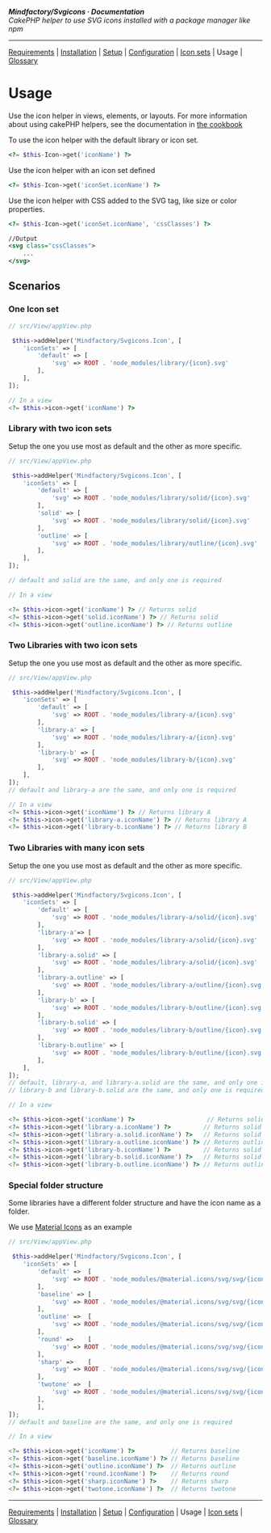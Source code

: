 **_Mindfactory/Svgicons · Documentation_**  
_CakePHP helper to use SVG icons installed with a package manager like npm_

---

[Requirements](req.md) | [Installation](install.md) | [Setup](setup.md) | [Configuration](config.md) | [Icon sets](icon-sets.md) | Usage | [Glossary](glos.md)

# Usage

Use the icon helper in views, elements, or layouts. For more information about using cakePHP helpers, see the documentation in [the cookbook](https://book.cakephp.org/5/en/views/helpers.html)

To use the icon helper with the default library or icon set.

```php
<?= $this-Icon->get('iconName') ?>
```

Use the icon helper with an icon set defined

```php
<?= $this-Icon->get('iconSet.iconName') ?>
```

Use the icon helper with CSS added to the SVG tag, like size or color properties.

```php
<?= $this-Icon->get('iconSet.iconName', 'cssClasses') ?>
```

```svg
//Output
<svg class="cssClasses">
    ...
</svg>
```

## Scenarios

### One Icon set

```php
// src/View/appView.php

 $this->addHelper('Mindfactory/Svgicons.Icon', [
    'iconSets' => [
        'default' => [
            'svg' => ROOT . 'node_modules/library/{icon}.svg'
        ],
    ],
]);
```

```php
// In a view
<?= $this->icon->get('iconName') ?>
```

### Library with two icon sets

Setup the one you use most as default and the other as more specific.

```php
// src/View/appView.php

 $this->addHelper('Mindfactory/Svgicons.Icon', [
    'iconSets' => [
        'default' => [
            'svg' => ROOT . 'node_modules/library/solid/{icon}.svg'
        ],
        'solid' => [
            'svg' => ROOT . 'node_modules/library/solid/{icon}.svg'
        ],
        'outline' => [
            'svg' => ROOT . 'node_modules/library/outline/{icon}.svg'
        ],
    ],
]);

// default and solid are the same, and only one is required
```

```php
// In a view

<?= $this->icon->get('iconName') ?> // Returns solid
<?= $this->icon->get('solid.iconName') ?> // Returns solid
<?= $this->icon->get('outline.iconName') ?> // Returns outline
```

### Two Libraries with two icon sets

Setup the one you use most as default and the other as more specific.

```php
// src/View/appView.php

 $this->addHelper('Mindfactory/Svgicons.Icon', [
    'iconSets' => [
        'default' => [
            'svg' => ROOT . 'node_modules/library-a/{icon}.svg'
        ],
        'library-a' => [
            'svg' => ROOT . 'node_modules/library-a/{icon}.svg'
        ],
        'library-b' => [
            'svg' => ROOT . 'node_modules/library-b/{icon}.svg'
        ],
    ],
]);
// default and library-a are the same, and only one is required
```

```php
// In a view
<?= $this->icon->get('iconName') ?> // Returns library A
<?= $this->icon->get('library-a.iconName') ?> // Returns library A
<?= $this->icon->get('library-b.iconName') ?> // Returns library B
```

### Two Libraries with many icon sets

Setup the one you use most as default and the other as more specific.

```php
// src/View/appView.php

 $this->addHelper('Mindfactory/Svgicons.Icon', [
    'iconSets' => [
        'default' => [
            'svg' => ROOT . 'node_modules/library-a/solid/{icon}.svg'
        ],
        'library-a'=> [
            'svg' => ROOT . 'node_modules/library-a/solid/{icon}.svg'
        ],
        'library-a.solid' => [
            'svg' => ROOT . 'node_modules/library-a/solid/{icon}.svg'
        ],
        'library-a.outline' => [
            'svg' => ROOT . 'node_modules/library-a/outline/{icon}.svg'
        ],
        'library-b' => [
            'svg' => ROOT . 'node_modules/library-b/outline/{icon}.svg'
        ],
        'library-b.solid' => [
            'svg' => ROOT . 'node_modules/library-b/outline/{icon}.svg'
        ],
        'library-b.outline' => [
            'svg' => ROOT . 'node_modules/library-b/outline/{icon}.svg'
        ],
    ],
]);
// default, library-a, and library-a.solid are the same, and only one is required
// library-b and library-b.solid are the same, and only one is required
```

```php
// In a view

<?= $this->icon->get('iconName') ?>                    // Returns solid from library A
<?= $this->icon->get('library-a.iconName') ?>         // Returns solid from library A
<?= $this->icon->get('library-a.solid.iconName') ?>   // Returns solid from library A
<?= $this->icon->get('library-a.outline.iconName') ?> // Returns outline from library A
<?= $this->icon->get('library-b.iconName') ?>         // Returns solid from library B
<?= $this->icon->get('library-b.solid.iconName') ?>   // Returns solid from library B
<?= $this->icon->get('library-b.outline.iconName') ?> // Returns outline from library B
```

### Special folder structure

Some libraries have a different folder structure and have the icon name as a folder.

We use [Material Icons](https://fonts.google.com/icons) as an example

```php
// src/View/appView.php

 $this->addHelper('Mindfactory/Svgicons.Icon', [
    'iconSets' => [
        'default' =>  [
            'svg' => ROOT . 'node_modules/@material.icons/svg/svg/{icon}/baseline.svg'
        ],
        'baseline' => [
            'svg' => ROOT . 'node_modules/@material.icons/svg/svg/{icon}/baseline.svg'
        ],
        'outline' =>  [
            'svg' => ROOT . 'node_modules/@material.icons/svg/svg/{icon}/outline.svg'
        ],
        'round' =>    [
            'svg' => ROOT . 'node_modules/@material.icons/svg/svg/{icon}/round.svg'
        ],
        'sharp' =>    [
            'svg' => ROOT . 'node_modules/@material.icons/svg/svg/{icon}/sharp.svg'
        ],
        'twotone' =>  [
            'svg' => ROOT . 'node_modules/@material.icons/svg/svg/{icon}/twotone.svg'
        ],
        ],
]);
// default and baseline are the same, and only one is required
```

```php
// In a view

<?= $this->icon->get('iconName') ?>          // Returns baseline
<?= $this->icon->get('baseline.iconName') ?> // Returns baseline
<?= $this->icon->get('outline.iconName') ?>  // Returns outline
<?= $this->icon->get('round.iconName') ?>    // Returns round
<?= $this->icon->get('sharp.iconName') ?>    // Returns sharp
<?= $this->icon->get('twotone.iconName') ?>  // Returns twotone
```

---

[Requirements](req.md) | [Installation](install.md) | [Setup](setup.md) | [Configuration](config.md) | Usage | [Icon sets](icon-sets.md) | [Glossary](glos.md)
